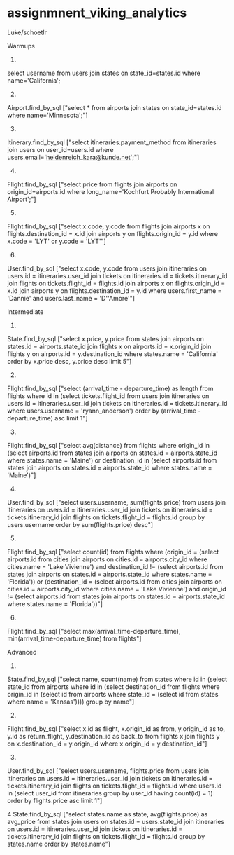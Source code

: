 # assignmnent_viking_analytics

Luke/schoetlr



Warmups


1)
select username from users join states on state_id=states.id where name='California';

2)
Airport.find_by_sql ["select * from airports join states on state_id=states.id where name='Minnesota';"]


3)

Itinerary.find_by_sql ["select itineraries.payment_method from itineraries join users on user_id=users.id where users.email='heidenreich_kara@kunde.net';"]

4)
Flight.find_by_sql ["select price from flights join airports on origin_id=airports.id where long_name='Kochfurt Probably International Airport';"]


5)

Flight.find_by_sql ["select x.code, y.code from flights join airports x on flights.destination_id = x.id join airports y on flights.origin_id = y.id where x.code = 'LYT' or y.code = 'LYT'"]


6)

User.find_by_sql ["select x.code, y.code from users join itineraries on users.id = itineraries.user_id join tickets on itineraries.id = tickets.itinerary_id join flights on tickets.flight_id = flights.id join airports x on flights.origin_id = x.id join airports y on flights.destination_id = y.id where users.first_name = 'Dannie' and users.last_name = 'D''Amore'"]


Intermediate

1)
State.find_by_sql ["select x.price, y.price from states join airports on states.id = airports.state_id join flights x on airports.id = x.origin_id join flights y on airports.id = y.destination_id where states.name = 'California' order by x.price desc, y.price desc limit 5"]

2)
Flight.find_by_sql ["select (arrival_time - departure_time) as length from flights where id in (select tickets.flight_id from users join itineraries on users.id = itineraries.user_id join tickets on itineraries.id = tickets.itinerary_id where users.username = 'ryann_anderson') order by (arrival_time - departure_time) asc limit 1"]


3)
Flight.find_by_sql ["select avg(distance) from flights where origin_id in (select airports.id from states join airports on states.id = airports.state_id where states.name = 'Maine') or destination_id in (select airports.id from states join airports on states.id = airports.state_id where states.name = 'Maine')"]


4)
User.find_by_sql ["select users.username, sum(flights.price) from users join itineraries on users.id = itineraries.user_id join tickets on itineraries.id = tickets.itinerary_id join flights on tickets.flight_id = flights.id group by users.username order by sum(flights.price) desc"]
 


5)
Flight.find_by_sql ["select count(id) from flights where (origin_id = (select airports.id from cities join airports on cities.id = airports.city_id where cities.name = 'Lake Vivienne') and destination_id != (select airports.id from states join airports on states.id = airports.state_id where states.name = 'Florida')) or (destination_id = (select airports.id from cities join airports on cities.id = airports.city_id where cities.name = 'Lake Vivienne') and origin_id != (select airports.id from states join airports on states.id = airports.state_id where states.name = 'Florida'))"]


6)
Flight.find_by_sql ["select max(arrival_time-departure_time), min(arrival_time-departure_time) from flights"]



Advanced


1)
State.find_by_sql ["select name, count(name) from states where id in (select state_id from airports where id in (select destination_id from flights where origin_id in (select id from airports where state_id = (select id from states where name = 'Kansas')))) group by name"]


2)
Flight.find_by_sql ["select x.id as flight, x.origin_id as from, y.origin_id as to, y.id as return_flight, y.destination_id as back_to from flights x join flights y on x.destination_id = y.origin_id where x.origin_id = y.destination_id"]


3)
User.find_by_sql ["select users.username, flights.price from users join itineraries on users.id = itineraries.user_id join tickets on itineraries.id = tickets.itinerary_id join flights on tickets.flight_id = flights.id where users.id in (select user_id from itineraries group by user_id having count(id) = 1) order by flights.price asc limit 1"]


4
State.find_by_sql ["select states.name as state, avg(flights.price) as avg_price from states join users on states.id = users.state_id join itineraries on users.id = itineraries.user_id join tickets on itineraries.id = tickets.itinerary_id join flights on tickets.flight_id = flights.id group by states.name order by states.name"]